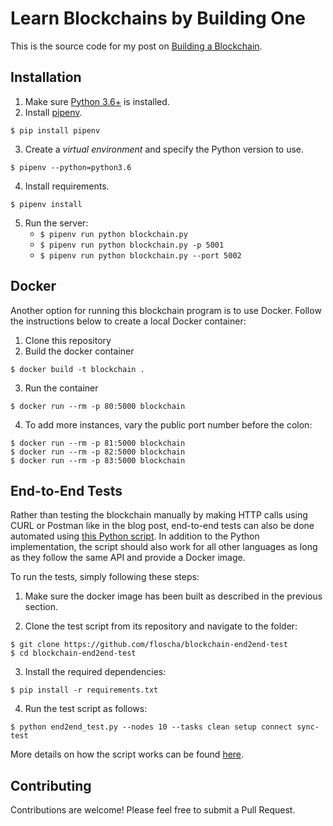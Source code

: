# Learn Blockchains by Building One

This is the source code for my post on [Building a Blockchain](https://medium.com/p/117428612f46). 

## Installation

1. Make sure [Python 3.6+](https://www.python.org/downloads/) is installed. 
2. Install [pipenv](https://github.com/kennethreitz/pipenv). 

```
$ pip install pipenv 
```

3. Create a _virtual environment_ and specify the Python version to use. 

```
$ pipenv --python=python3.6
```

4. Install requirements.  

```
$ pipenv install 
``` 

5. Run the server:
    * `$ pipenv run python blockchain.py` 
    * `$ pipenv run python blockchain.py -p 5001`
    * `$ pipenv run python blockchain.py --port 5002`
    
## Docker

Another option for running this blockchain program is to use Docker.  Follow the instructions below to create a local Docker container:

1. Clone this repository
2. Build the docker container

```
$ docker build -t blockchain .
```

3. Run the container

```
$ docker run --rm -p 80:5000 blockchain
```

4. To add more instances, vary the public port number before the colon:

```
$ docker run --rm -p 81:5000 blockchain
$ docker run --rm -p 82:5000 blockchain
$ docker run --rm -p 83:5000 blockchain
```

## End-to-End Tests

Rather than testing the blockchain manually by making HTTP calls using CURL or Postman like in the blog post, end-to-end tests can also be done automated using [this Python script](https://github.com/floscha/blockchain-end2end-test/blob/master/end2end_test.py).
In addition to the Python implementation, the script should also work for all other languages as long as they follow the same API and provide a Docker image.

To run the tests, simply following these steps:

1. Make sure the docker image has been built as described in the previous section.

2. Clone the test script from its repository and navigate to the folder:

```
$ git clone https://github.com/floscha/blockchain-end2end-test
$ cd blockchain-end2end-test
```
3. Install the required dependencies:

```
$ pip install -r requirements.txt
```

4. Run the test script as follows:

```
$ python end2end_test.py --nodes 10 --tasks clean setup connect sync-test
```

More details on how the script works can be found [here](https://github.com/floscha/blockchain-end2end-test/blob/master/README.md).

## Contributing

Contributions are welcome! Please feel free to submit a Pull Request.

